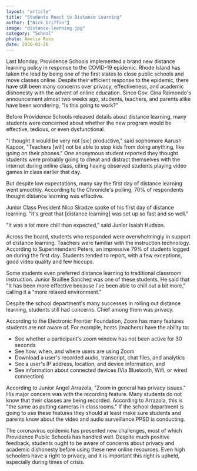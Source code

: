 ```yaml
---
layout: "article"
title: "Students React to Distance Learning"
author: ["Nick Griffin"]
image: "distance-learning.jpg"
category: "School"
photo: Amelia Ross
date: 2020-03-26
---
```

Last Monday, Providence Schools implemented a brand new distance learning policy in response to the COVID-19 epidemic. Rhode Island has taken the lead by being one of the first states to close public schools and move classes online. Despite their efficient response to the epidemic, there have still been many concerns over privacy, effectiveness, and academic dishonesty with the advent of online education. Since Gov. Gina Raimondo's announcement almost two weeks ago, students, teachers, and parents alike have been wondering, "Is this going to work?"

Before Providence Schools released details about distance learning, many students were concerned about whether the new program would be effective, tedious, or even dysfunctional.

"I thought it would be very not [sic] productive," said sophomore Aarush Kapoor, "Teachers [will] not be able to stop kids from doing anything, like going on their phones." One anonymous student reported they thought students were probably going to cheat and distract themselves with the internet during online class, citing having observed students playing video games in class earlier that day.

But despite low expectations, many say the first day of distance learning went smoothly. According to the Chronicle's polling, 70% of respondents thought distance learning was effective.

Junior Class President Nico Siradze spoke of his first day of distance learning. "It's great that [distance learning] was set up so fast and so well."

"It was a lot more chill than expected," said Junior Isaiah Hudson.

Across the board, students who responded were overwhelmingly in support of distance learning. Teachers were familiar with the instruction technology. According to Superintendent Peters, an impressive 79% of students logged on during the first day. Students tended to report, with a few exceptions, good video quality and few hiccups.

Some students even preferred distance learning to traditional classroom instruction. Junior Braillee Sanchez was one of these students. He said that "It has been more effective because I've been able to chill out a bit more," calling it a "more relaxed environment."

Despite the school department's many successes in rolling out distance learning, students still had concerns. Chief among them was privacy.

According to the Electronic Frontier Foundation, Zoom has many features students are not aware of. For example, hosts (teachers) have the ability to:

 - See whether a participant's zoom window has not been active for 30 seconds
 - See how, when, and where users are using Zoom
 - Download a user's recorded audio, transcript, chat files, and analytics
 - See a user's IP address, location, and device information, and
 - See information about connected devices (Via Bluetooth, Wifi, or wired connection)

According to Junior Angel Arrazola, "Zoom in general has privacy issues." His major concern was with the recording feature. Many students do not know that their classes are being recorded. According to Arrazola, this is "the same as putting cameras in classrooms." If the school department is going to use these features they should at least make sure students and parents know about the video and audio surveillance PPSD is conducting.

The coronavirus epidemic has presented new challenges, most of which Providence Public Schools has handled well. Despite much positive feedback, students ought to be aware of concerns about privacy and academic dishonesty before using these new online resources. Even high schoolers have a right to privacy, and it is important this right is upheld, especially during times of crisis.
